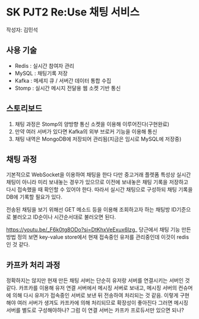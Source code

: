 # SK PJT2 Re:Use 채팅 서비스
작성자: 김민석

## 사용 기술
- Redis : 실시간 참여자 관리
- MySQL : 채팅기록 저장
- Kafka : 메세지 큐 / 서버간 데이터 통합 수집
- Stomp : 실시간 메시지 전달용 웹 소켓 기반 통신

## 스토리보드
1. 채팅 과정은 Stomp의 양방향 통신 소켓을 이용해 이루어진다(구현완료)
2. 만약 여러 서버가 있다면 Kafka의 외부 브로커 기능을 이용해 통신
3. 채팅 내역은 MongoDB에 저장되어 관리됨(지금은 임시로 MySQL에 저장중)

## 채팅 과정
기본적으로 WebSocket을 이용하여 채팅을 한다
다만 중고거래 플렛폼 특성상 실시간 채팅이 아니라 미리 보내놓는 경우가 있으므로
이전에 보내놓은 채팅 기록을 저장하고 다시 접속했을 때 확인할 수 있어야 한다.
따라서 실시간 채팅으로 구성하되 채팅 기록을 DB에 기록할 필요가 있다.

전송된 채팅을 보기 위해선 GET 메소드 등을 이용해 조회하고자 하는 채팅방 ID기준으로 불러오고
ID순이나 시간순서대로 불러오면 된다.

https://youtu.be/_F6k0tg8ODo?si=DtKhxVeExux6Izg_
당근에서 채팅 기능 만든방법 정의
보면 key-value store에서 현재 접속중인 유저를 관리중인데 이것이 redis인 것 같다. 

## 카프카 처리 과정
정확하지는 않지만 현재 만든 채팅 서버는 단순히 유저랑 서버를 연결시키는 서버인 것 같다.
카프카를 이용해 유저 연결 서버에서 메시징 서버로 보내고, 메시징 서버의 컨슈머에 의해 다시 유저가 접속중인 서버로 보낸 뒤
전송하여 처리되는 것 같음.
이렇게 구현해야 여러 서버가 생겨도 카프카에 의해 처리되므로 확장성이 좋아진다
그러면 메시징 서버를 별도로 구성해야하나?
그럼 이 연결 서버는 카프카 프로듀서만 있으면 되나?

